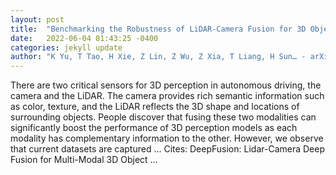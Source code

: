 ```yaml
---
layout: post
title:  "Benchmarking the Robustness of LiDAR-Camera Fusion for 3D Object Detection"
date:   2022-06-04 01:43:25 -0400
categories: jekyll update
author: "K Yu, T Tao, H Xie, Z Lin, Z Wu, Z Xia, T Liang, H Sun… - arXiv preprint arXiv …, 2022"
---
```

There are two critical sensors for 3D perception in autonomous driving, the camera and the LiDAR. The camera provides rich semantic information such as color, texture, and the LiDAR reflects the 3D shape and locations of surrounding objects. People discover that fusing these two modalities can significantly boost the performance of 3D perception models as each modality has complementary information to the other. However, we observe that current datasets are captured … Cites: ‪DeepFusion: Lidar-Camera Deep Fusion for Multi-Modal 3D Object …‬